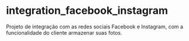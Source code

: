 # integration_facebook_instagram
Projeto de integração com as redes sociais Facebook e Instagram, com a funcionalidade do cliente armazenar suas fotos.
